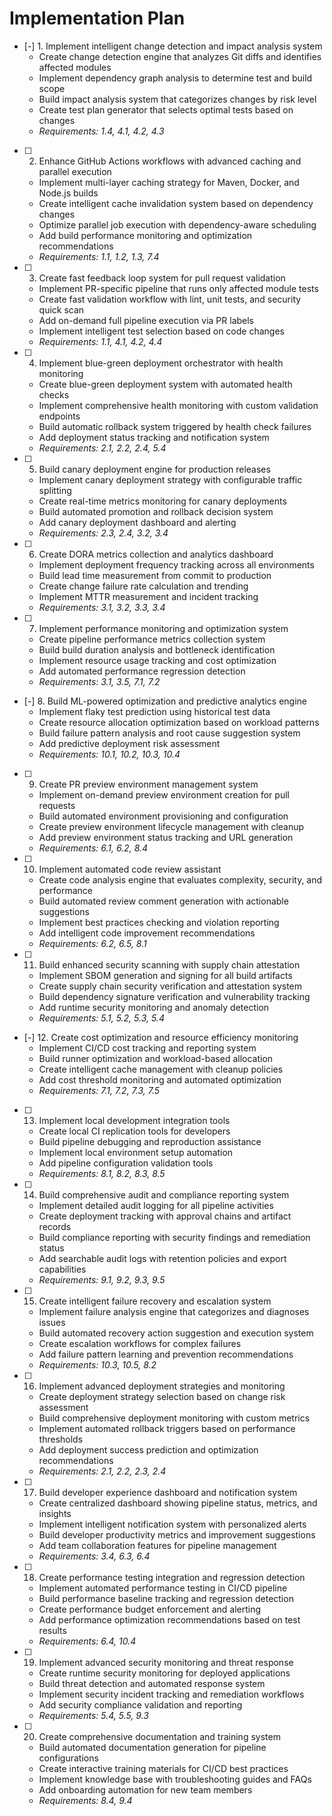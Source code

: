 # Implementation Plan

- [-] 1. Implement intelligent change detection and impact analysis system
  - Create change detection engine that analyzes Git diffs and identifies affected modules
  - Implement dependency graph analysis to determine test and build scope
  - Build impact analysis system that categorizes changes by risk level
  - Create test plan generator that selects optimal tests based on changes
  - _Requirements: 1.4, 4.1, 4.2, 4.3_

- [ ] 2. Enhance GitHub Actions workflows with advanced caching and parallel execution
  - Implement multi-layer caching strategy for Maven, Docker, and Node.js builds
  - Create intelligent cache invalidation system based on dependency changes
  - Optimize parallel job execution with dependency-aware scheduling
  - Add build performance monitoring and optimization recommendations
  - _Requirements: 1.1, 1.2, 1.3, 7.4_

- [ ] 3. Create fast feedback loop system for pull request validation
  - Implement PR-specific pipeline that runs only affected module tests
  - Create fast validation workflow with lint, unit tests, and security quick scan
  - Add on-demand full pipeline execution via PR labels
  - Implement intelligent test selection based on code changes
  - _Requirements: 1.1, 4.1, 4.2, 4.4_

- [ ] 4. Implement blue-green deployment orchestrator with health monitoring
  - Create blue-green deployment system with automated health checks
  - Implement comprehensive health monitoring with custom validation endpoints
  - Build automatic rollback system triggered by health check failures
  - Add deployment status tracking and notification system
  - _Requirements: 2.1, 2.2, 2.4, 5.4_

- [ ] 5. Build canary deployment engine for production releases
  - Implement canary deployment strategy with configurable traffic splitting
  - Create real-time metrics monitoring for canary deployments
  - Build automated promotion and rollback decision system
  - Add canary deployment dashboard and alerting
  - _Requirements: 2.3, 2.4, 3.2, 3.4_

- [ ] 6. Create DORA metrics collection and analytics dashboard
  - Implement deployment frequency tracking across all environments
  - Build lead time measurement from commit to production
  - Create change failure rate calculation and trending
  - Implement MTTR measurement and incident tracking
  - _Requirements: 3.1, 3.2, 3.3, 3.4_

- [ ] 7. Implement performance monitoring and optimization system
  - Create pipeline performance metrics collection system
  - Build build duration analysis and bottleneck identification
  - Implement resource usage tracking and cost optimization
  - Add automated performance regression detection
  - _Requirements: 3.1, 3.5, 7.1, 7.2_

- [-] 8. Build ML-powered optimization and predictive analytics engine
  - Implement flaky test prediction using historical test data
  - Create resource allocation optimization based on workload patterns
  - Build failure pattern analysis and root cause suggestion system
  - Add predictive deployment risk assessment
  - _Requirements: 10.1, 10.2, 10.3, 10.4_

- [ ] 9. Create PR preview environment management system
  - Implement on-demand preview environment creation for pull requests
  - Build automated environment provisioning and configuration
  - Create preview environment lifecycle management with cleanup
  - Add preview environment status tracking and URL generation
  - _Requirements: 6.1, 6.2, 8.4_

- [ ] 10. Implement automated code review assistant
  - Create code analysis engine that evaluates complexity, security, and performance
  - Build automated review comment generation with actionable suggestions
  - Implement best practices checking and violation reporting
  - Add intelligent code improvement recommendations
  - _Requirements: 6.2, 6.5, 8.1_

- [ ] 11. Build enhanced security scanning with supply chain attestation
  - Implement SBOM generation and signing for all build artifacts
  - Create supply chain security verification and attestation system
  - Build dependency signature verification and vulnerability tracking
  - Add runtime security monitoring and anomaly detection
  - _Requirements: 5.1, 5.2, 5.3, 5.4_

- [-] 12. Create cost optimization and resource efficiency monitoring
  - Implement CI/CD cost tracking and reporting system
  - Build runner optimization and workload-based allocation
  - Create intelligent cache management with cleanup policies
  - Add cost threshold monitoring and automated optimization
  - _Requirements: 7.1, 7.2, 7.3, 7.5_

- [ ] 13. Implement local development integration tools
  - Create local CI replication tools for developers
  - Build pipeline debugging and reproduction assistance
  - Implement local environment setup automation
  - Add pipeline configuration validation tools
  - _Requirements: 8.1, 8.2, 8.3, 8.5_

- [ ] 14. Build comprehensive audit and compliance reporting system
  - Implement detailed audit logging for all pipeline activities
  - Create deployment tracking with approval chains and artifact records
  - Build compliance reporting with security findings and remediation status
  - Add searchable audit logs with retention policies and export capabilities
  - _Requirements: 9.1, 9.2, 9.3, 9.5_

- [ ] 15. Create intelligent failure recovery and escalation system
  - Implement failure analysis engine that categorizes and diagnoses issues
  - Build automated recovery action suggestion and execution system
  - Create escalation workflows for complex failures
  - Add failure pattern learning and prevention recommendations
  - _Requirements: 10.3, 10.5, 8.2_

- [ ] 16. Implement advanced deployment strategies and monitoring
  - Create deployment strategy selection based on change risk assessment
  - Build comprehensive deployment monitoring with custom metrics
  - Implement automated rollback triggers based on performance thresholds
  - Add deployment success prediction and optimization recommendations
  - _Requirements: 2.1, 2.2, 2.3, 2.4_

- [ ] 17. Build developer experience dashboard and notification system
  - Create centralized dashboard showing pipeline status, metrics, and insights
  - Implement intelligent notification system with personalized alerts
  - Build developer productivity metrics and improvement suggestions
  - Add team collaboration features for pipeline management
  - _Requirements: 3.4, 6.3, 6.4_

- [ ] 18. Create performance testing integration and regression detection
  - Implement automated performance testing in CI/CD pipeline
  - Build performance baseline tracking and regression detection
  - Create performance budget enforcement and alerting
  - Add performance optimization recommendations based on test results
  - _Requirements: 6.4, 10.4_

- [ ] 19. Implement advanced security monitoring and threat response
  - Create runtime security monitoring for deployed applications
  - Build threat detection and automated response system
  - Implement security incident tracking and remediation workflows
  - Add security compliance validation and reporting
  - _Requirements: 5.4, 5.5, 9.3_

- [ ] 20. Create comprehensive documentation and training system
  - Build automated documentation generation for pipeline configurations
  - Create interactive training materials for CI/CD best practices
  - Implement knowledge base with troubleshooting guides and FAQs
  - Add onboarding automation for new team members
  - _Requirements: 8.4, 9.4_